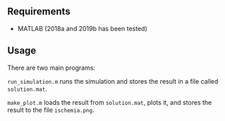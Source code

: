 ## Requirements
  - MATLAB (2018a and 2019b has been tested)
  
## Usage
There are two main programs:

`run_simulation.m` runs the simulation and stores the result in a file called `solution.mat`.

`make_plot.m` loads the result from `solution.mat`, plots it, and stores the result to the file `ischemia.png`.
